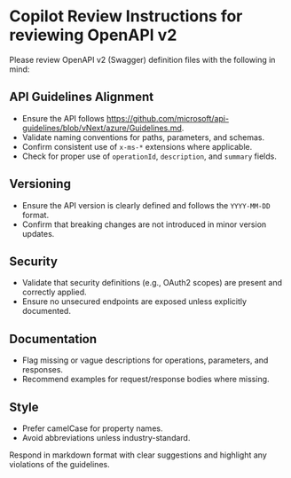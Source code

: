 # Copilot Review Instructions for reviewing OpenAPI v2

Please review OpenAPI v2 (Swagger) definition files with the following in mind:

## API Guidelines Alignment
- Ensure the API follows https://github.com/microsoft/api-guidelines/blob/vNext/azure/Guidelines.md.
- Validate naming conventions for paths, parameters, and schemas.
- Confirm consistent use of `x-ms-*` extensions where applicable.
- Check for proper use of `operationId`, `description`, and `summary` fields.

## Versioning
- Ensure the API version is clearly defined and follows the `YYYY-MM-DD` format.
- Confirm that breaking changes are not introduced in minor version updates.

## Security
- Validate that security definitions (e.g., OAuth2 scopes) are present and correctly applied.
- Ensure no unsecured endpoints are exposed unless explicitly documented.

## Documentation
- Flag missing or vague descriptions for operations, parameters, and responses.
- Recommend examples for request/response bodies where missing.

## Style
- Prefer camelCase for property names.
- Avoid abbreviations unless industry-standard.

Respond in markdown format with clear suggestions and highlight any violations of the guidelines.
